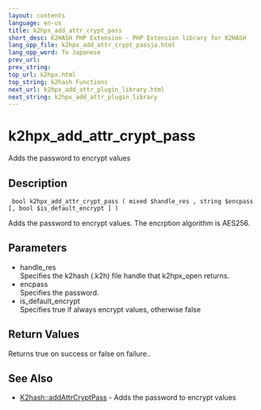 ```yaml
---
layout: contents
language: en-us
title: k2hpx_add_attr_crypt_pass
short_desc: K2HASH PHP Extension - PHP Extension library for K2HASH
lang_opp_file: k2hpx_add_attr_crypt_passja.html
lang_opp_word: To Japanese
prev_url: 
prev_string: 
top_url: k2hpx.html
top_string: k2hash Functions
next_url: k2hpx_add_attr_plugin_library.html
next_string: k2hpx_add_attr_plugin_library
---
```


# k2hpx_add_attr_crypt_pass
Adds the password to encrypt values

## Description
```
 bool k2hpx_add_attr_crypt_pass ( mixed $handle_res , string $encpass [, bool $is_default_encrypt ] )
```
Adds the password to encrypt values. The encrption algorithm is AES256. 

## Parameters
- handle_res  
Specifies the k2hash (.k2h) file handle that k2hpx_open returns.
- encpass  
Specifies the password.
- is_default_encrypt  
Specifies true if always encrypt values, otherwise false  

## Return Values
Returns true on success or false on failure.. 

## See Also
- [K2hash::addAttrCryptPass](k2h_addattrcryptpass.html) - Adds the password to encrypt values
